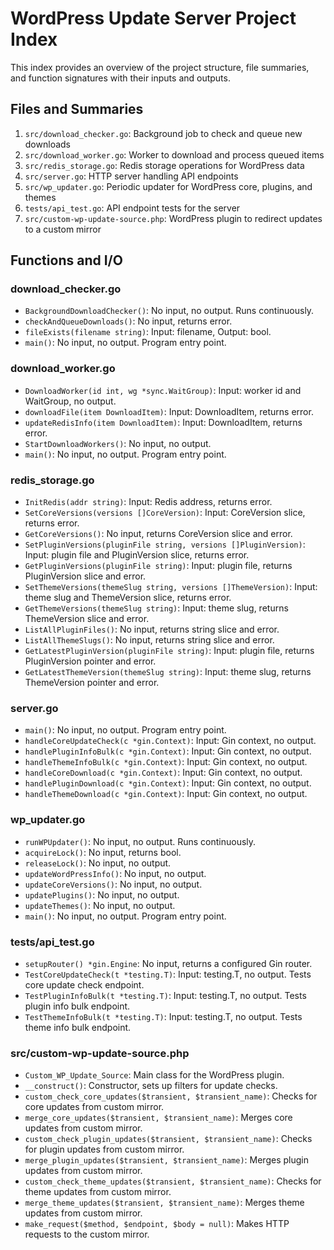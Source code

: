# WordPress Update Server Project Index
This index provides an overview of the project structure, file summaries, and function signatures with their inputs and outputs.

## Files and Summaries

1. `src/download_checker.go`: Background job to check and queue new downloads
2. `src/download_worker.go`: Worker to download and process queued items
3. `src/redis_storage.go`: Redis storage operations for WordPress data
4. `src/server.go`: HTTP server handling API endpoints
5. `src/wp_updater.go`: Periodic updater for WordPress core, plugins, and themes
6. `tests/api_test.go`: API endpoint tests for the server
7. `src/custom-wp-update-source.php`: WordPress plugin to redirect updates to a custom mirror

## Functions and I/O

### download_checker.go

- `BackgroundDownloadChecker()`: No input, no output. Runs continuously.
- `checkAndQueueDownloads()`: No input, returns error.
- `fileExists(filename string)`: Input: filename, Output: bool.
- `main()`: No input, no output. Program entry point.

### download_worker.go

- `DownloadWorker(id int, wg *sync.WaitGroup)`: Input: worker id and WaitGroup, no output.
- `downloadFile(item DownloadItem)`: Input: DownloadItem, returns error.
- `updateRedisInfo(item DownloadItem)`: Input: DownloadItem, returns error.
- `StartDownloadWorkers()`: No input, no output.
- `main()`: No input, no output. Program entry point.

### redis_storage.go

- `InitRedis(addr string)`: Input: Redis address, returns error.
- `SetCoreVersions(versions []CoreVersion)`: Input: CoreVersion slice, returns error.
- `GetCoreVersions()`: No input, returns CoreVersion slice and error.
- `SetPluginVersions(pluginFile string, versions []PluginVersion)`: Input: plugin file and PluginVersion slice, returns error.
- `GetPluginVersions(pluginFile string)`: Input: plugin file, returns PluginVersion slice and error.
- `SetThemeVersions(themeSlug string, versions []ThemeVersion)`: Input: theme slug and ThemeVersion slice, returns error.
- `GetThemeVersions(themeSlug string)`: Input: theme slug, returns ThemeVersion slice and error.
- `ListAllPluginFiles()`: No input, returns string slice and error.
- `ListAllThemeSlugs()`: No input, returns string slice and error.
- `GetLatestPluginVersion(pluginFile string)`: Input: plugin file, returns PluginVersion pointer and error.
- `GetLatestThemeVersion(themeSlug string)`: Input: theme slug, returns ThemeVersion pointer and error.

### server.go

- `main()`: No input, no output. Program entry point.
- `handleCoreUpdateCheck(c *gin.Context)`: Input: Gin context, no output.
- `handlePluginInfoBulk(c *gin.Context)`: Input: Gin context, no output.
- `handleThemeInfoBulk(c *gin.Context)`: Input: Gin context, no output.
- `handleCoreDownload(c *gin.Context)`: Input: Gin context, no output.
- `handlePluginDownload(c *gin.Context)`: Input: Gin context, no output.
- `handleThemeDownload(c *gin.Context)`: Input: Gin context, no output.

### wp_updater.go

- `runWPUpdater()`: No input, no output. Runs continuously.
- `acquireLock()`: No input, returns bool.
- `releaseLock()`: No input, no output.
- `updateWordPressInfo()`: No input, no output.
- `updateCoreVersions()`: No input, no output.
- `updatePlugins()`: No input, no output.
- `updateThemes()`: No input, no output.
- `main()`: No input, no output. Program entry point.

### tests/api_test.go

- `setupRouter() *gin.Engine`: No input, returns a configured Gin router.
- `TestCoreUpdateCheck(t *testing.T)`: Input: testing.T, no output. Tests core update check endpoint.
- `TestPluginInfoBulk(t *testing.T)`: Input: testing.T, no output. Tests plugin info bulk endpoint.
- `TestThemeInfoBulk(t *testing.T)`: Input: testing.T, no output. Tests theme info bulk endpoint.

### src/custom-wp-update-source.php

- `Custom_WP_Update_Source`: Main class for the WordPress plugin.
- `__construct()`: Constructor, sets up filters for update checks.
- `custom_check_core_updates($transient, $transient_name)`: Checks for core updates from custom mirror.
- `merge_core_updates($transient, $transient_name)`: Merges core updates from custom mirror.
- `custom_check_plugin_updates($transient, $transient_name)`: Checks for plugin updates from custom mirror.
- `merge_plugin_updates($transient, $transient_name)`: Merges plugin updates from custom mirror.
- `custom_check_theme_updates($transient, $transient_name)`: Checks for theme updates from custom mirror.
- `merge_theme_updates($transient, $transient_name)`: Merges theme updates from custom mirror.
- `make_request($method, $endpoint, $body = null)`: Makes HTTP requests to the custom mirror.
